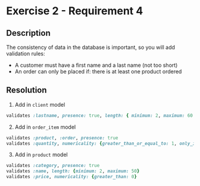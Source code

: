 # Exercise 2 - Requirement 4

## Description

The consistency of data in the database is important, so you will add validation rules: 
- A customer must have a first name and a last name (not too short)
- An order can only be placed if: there is at least one product ordered 

## Resolution

1. Add in `client` model
```ruby
validates :lastname, presence: true, length: { minimum: 2, maximum: 60 }
```

2. Add in `order_item` model
```ruby
validates :product, :order, presence: true
validates :quantity, numericality: {greater_than_or_equal_to: 1, only_integer: true}
```

3. Add in `product` model
```ruby
validates :category, presence: true
validates :name, length: {minimum: 2, maximum: 50}
validates :price, numericality: {greater_than: 0}
```